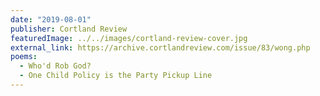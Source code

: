 ```yaml
---
date: "2019-08-01"
publisher: Cortland Review
featuredImage: ../../images/cortland-review-cover.jpg
external_link: https://archive.cortlandreview.com/issue/83/wong.php
poems: 
  - Who'd Rob God?
  - One Child Policy is the Party Pickup Line
---
```


